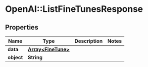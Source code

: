 # OpenAI::ListFineTunesResponse

## Properties
Name | Type | Description | Notes
------------ | ------------- | ------------- | -------------
**data** | [**Array&lt;FineTune&gt;**](FineTune.md) |  | 
**object** | **String** |  | 


